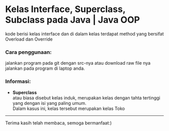 # **Kelas Interface, Superclass, Subclass pada Java | Java OOP**

kode berisi kelas interface dan di dalam kelas terdapat method yang bersifat Overload dan Override
### **Cara penggunaan:**
jalankan program pada git dengan src-nya atau download raw file nya jalankan pada program di laptop anda. <br>

### **Informasi:**
* **Superclass** <br>
atau biasa disebut kelas induk, merupakan kelas dengan tahta tertinggi yang dengan isi yang paling umum. <br>
Dalam kasus ini, kelas tersebut merupakan kelas Toko
***
Terima kasih telah membaca, semoga bermanfaat:)
